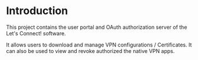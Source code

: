 # Introduction

This project contains the user portal and OAuth authorization server of the 
Let's Connect! software.

It allows users to download and manage VPN configurations / Certificates. It 
can also be used to view and revoke authorized the native VPN apps.

